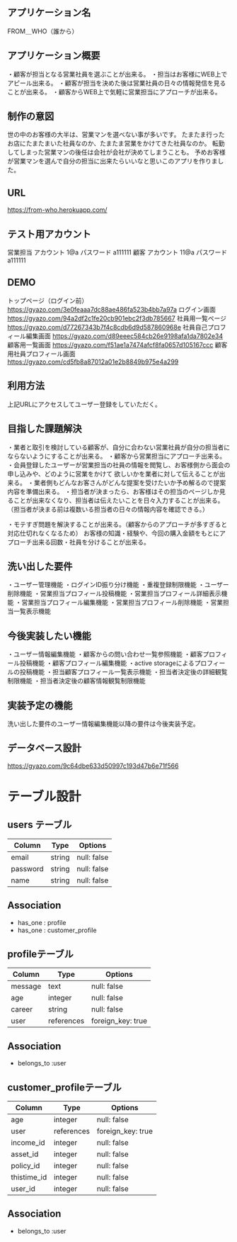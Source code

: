 ## アプリケーション名	
FROM＿WHO（誰から）
## アプリケーション概要	
・顧客が担当となる営業社員を選ぶことが出来る。
・担当はお客様にWEB上でアピール出来る。
・顧客が担当を決めた後は営業社員の日々の情報発信を見ることが出来る。
・顧客からWEB上で気軽に営業担当にアプローチが出来る。

## 制作の意図
世の中のお客様の大半は、営業マンを選べない事が多いです。
たまたま行ったお店にたまたまいた社員なのか、たまたま営業をかけてきた社員なのか。
転勤してしまった営業マンの後任は会社が会社が決めてしまうことも。
予めお客様が営業マンを選んで自分の担当に出来たらいいなと思いこのアプリを作りました。

## URL	
https://from-who.herokuapp.com/

## テスト用アカウント	
営業担当 アカウント  1@a  パスワード a111111
顧客    アカウント  11@a パスワード a111111
## DEMO
トップページ（ログイン前）
https://gyazo.com/3e0feaaa7dc88ae486fa523b4bb7a97a
ログイン画面
https://gyazo.com/94a2df2c1fe20cb901ebc2f3db785667
社員用一覧ページ
https://gyazo.com/d77267343b7f4c8cdb6d9d587860968e
社員自己プロフィール編集画面
https://gyazo.com/d89eeec584cb26e9198afa1da7802e34
顧客用一覧画面
https://gyazo.com/f51ae1a7474afcf8fa0657d105167ccc
顧客用社員プロフィール画面
https://gyazo.com/cd5fb8a87012a01e2b8849b975e4a299


## 利用方法
上記URLにアクセスしてユーザー登録をしていただく。

##  目指した課題解決	
・業者と取引を検討している顧客が、自分に合わない営業社員が自分の担当者にならないようにすることが出来る。
・顧客から営業担当にアプローチ出来る。
・会員登録したユーザーが営業担当の社員の情報を閲覧し、お客様側から面会の申し込みや、どのように営業をかけて
欲しいかを業者に対して伝えることが出来る。
・業者側もどんなお客さんがどんな提案を受けたいか予め解るので提案内容を準備出来る。
・担当者が決まったら、お客様はその担当のページしか見ることが出来なくなり、担当者は伝えたいことを日々入力することが出来る。
（担当者が決まる前は複数いる担当者の日々の情報内容を確認できる。）

・モテすぎ問題を解決することが出来る。（顧客からのアプローチが多すぎると対応仕切れなくなるため）
 お客様の知識・経験や、今回の購入金額をもとにアプローチ出来る回数・社員を分けることが出来る。

## 洗い出した要件
・ユーザー管理機能
・ログインID振り分け機能
・重複登録制限機能
・ユーザー削除機能
・営業担当プロフィール投稿機能
・営業担当プロフィール詳細表示機能
・営業担当プロフィール編集機能
・営業担当プロフィール削除機能
・営業担当一覧表示機能

## 今後実装したい機能
・ユーザー情報編集機能
・顧客からの問い合わせ一覧参照機能
・顧客プロフィール投稿機能
・顧客プロフィール編集機能
・active storageによるプロフィールの投稿機能
・担当顧客プロフィール一覧表示機能
・担当者決定後の詳細観覧制限機能
・担当者決定後の顧客情報観覧制限機能


## 実装予定の機能	
洗い出した要件のユーザー情報編集機能以降の要件は今後実装予定。

## データベース設計	
https://gyazo.com/9c64dbe633d50997c193d47b6e71f566

# テーブル設計

## users テーブル

| Column     | Type   | Options     |
| ---------- | ------ | ----------- |
| email      | string | null: false |
| password   | string | null: false |
| name       | string | null: false |


## Association

- has_one : profile
- has_one : customer_profile

## profileテーブル

| Column     | Type       | Options           |
| ---------- | ---------- | ----------------- |
| message    | text       | null: false       |
| age        | integer    | null: false       |
| career     | string     | null: false       |
| user       | references | foreign_key: true |

## Association

- belongs_to :user

## customer_profileテーブル

| Column      | Type       | Options            |
| ----------- | ---------- | ------------------ |
| age         | integer    | null: false        |
| user        | references | foreign_key: true  |
| income_id   | integer    | null: false        |
| asset_id    | integer    | null: false        |
| policy_id   | integer    | null: false        |
| thistime_id | integer    | null: false        |
| user_id     | integer    | null: false        |


## Association

- belongs_to :user





